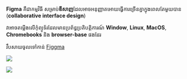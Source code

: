 **Figma** គឺជាកម្មវិធី សម្រាប់**ឌីសាញ**ដែលអាចអនុញ្ញាតអោយធ្វើការច្រើនគ្នាក្នុងពេលតែមួយបាន (**collaborative interface design**) 

វាអាចតម្លើងលើកុំព្យូទ័រដែលមានប្រព័ន្ធប្រតិបត្តិការណ៍ **Window**, **Linux**, **MacOS**, **Chromebooks** និង **browser-base** ផងដែរ

វឹបសាយចូលទៅកាន់ [Figgma](https://www.figma.com)

![](/assets/img/figma-01.png)

![](/assets/img/figma-02.png)
